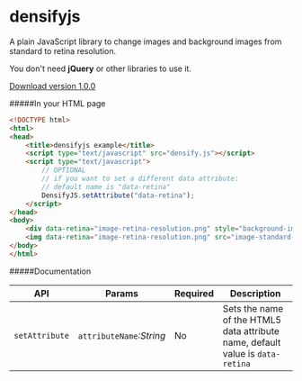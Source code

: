 densifyjs
=========

A plain JavaScript library to change images and background images from standard to retina resolution.

You don't need **jQuery** or other libraries to use it.

[Download version 1.0.0][release]


#####In your HTML page

```html
<!DOCTYPE html>
<html>
<head>
    <title>densifyjs example</title>
    <script type="text/javascript" src="densify.js"></script>
    <script type="text/javascript">
        // OPTIONAL
        // if you want to set a different data attribute:
        // default name is "data-retina"
        DensifyJS.setAttribute("data-retina");
    </script>
</head>
<body>
    <div data-retina="image-retina-resolution.png" style="background-image:url(image-standard-resolution.png);"></div>
    <img data-retina="image-retina-resolution.png" src="image-standard-resolution.png">
</body>
</html>
```

#####Documentation

API | Params | Required | Description
--- | --- | --- | ---
`setAttribute`  | `attributeName`*:String* | No        | Sets the name of the HTML5 data attribute name, default value is `data-retina`

[release]: https://github.com/vitto/densifyjs/releases/download/1.0.0/densify-v1.0.0.min.js

